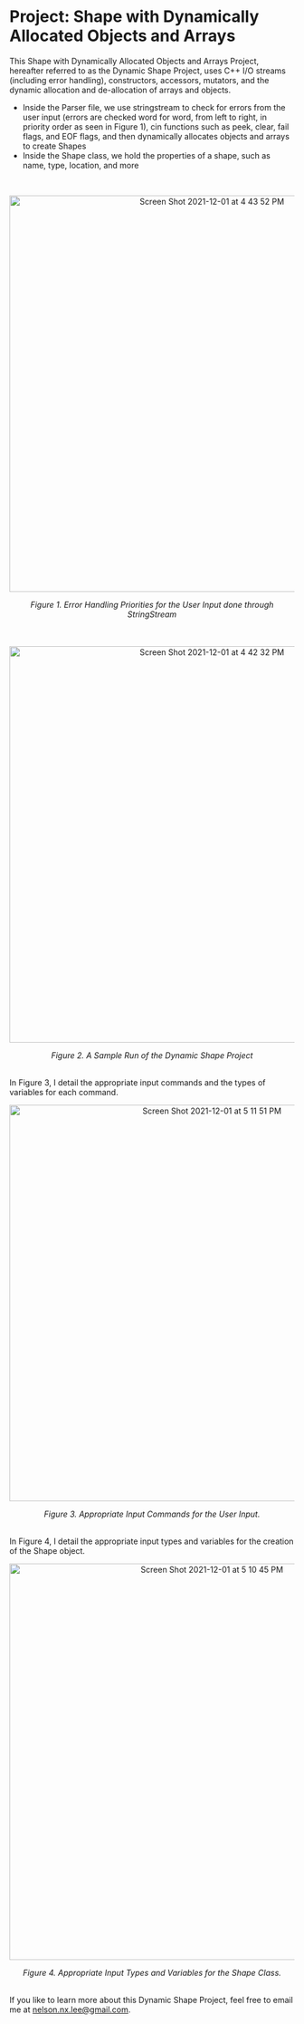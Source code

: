 <h1>
  Project: Shape with Dynamically Allocated Objects and Arrays
</h1>

This Shape with Dynamically Allocated Objects and Arrays Project, hereafter referred to as the Dynamic Shape Project, uses C++ I/O streams (including error handling), constructors, accessors, mutators, and the dynamic allocation and de-allocation of arrays and objects. 

- Inside the Parser file, we use stringstream to check for errors from the user input (errors are checked word for word, from left to right, in priority order as seen in Figure 1), cin functions such as peek, clear, fail flags, and EOF flags, and then dynamically allocates objects and arrays to create Shapes
- Inside the Shape class, we hold the properties of a shape, such as name, type, location, and more 
<br>
<p align="center">
  <img width="700" alt="Screen Shot 2021-12-01 at 4 43 52 PM" src="https://user-images.githubusercontent.com/85120900/144318875-cfb20ca0-8885-4faa-9565-f42cdd62f0c8.png">
</p>
<div align="center">
  <i>
    Figure 1. Error Handling Priorities for the User Input done through StringStream
  </i> 
</div>
<br>
<br>
<p align="center">
  <img width="700" alt="Screen Shot 2021-12-01 at 4 42 32 PM" src="https://user-images.githubusercontent.com/85120900/144318689-cb71a368-05cf-4cc8-b853-c06ae9ca85da.png">
</p>
<div align="center">
  <i>
    Figure 2. A Sample Run of the Dynamic Shape Project
  </i> 
</div>
<br>

In Figure 3, I detail the appropriate input commands and the types of variables for each command.
<br>
<p align="center">
  <img width="700" alt="Screen Shot 2021-12-01 at 5 11 51 PM" src="https://user-images.githubusercontent.com/85120900/144322443-33ab680e-2919-46a1-9745-d732894fe625.png">
</p>
<div align="center">
  <i>
    Figure 3. Appropriate Input Commands for the User Input.
  </i> 
</div>
<br>

In Figure 4, I detail the appropriate input types and variables for the creation of the Shape object.
<br>
<p align="center">
  <img width="700" alt="Screen Shot 2021-12-01 at 5 10 45 PM" src="https://user-images.githubusercontent.com/85120900/144322284-49edf4c0-7c40-4914-9c63-f7fa1660478e.png">
</p>
<div align="center">
  <i>
    Figure 4. Appropriate Input Types and Variables for the Shape Class.
  </i> 
</div>
<br>

If you like to learn more about this Dynamic Shape Project, feel free to email me at nelson.nx.lee@gmail.com. 
